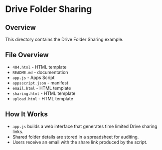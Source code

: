 # Drive Folder Sharing

## Overview
This directory contains the Drive Folder Sharing example.

## File Overview
- `404.html` - HTML template
- `README.md` - documentation
- `app.js` - Apps Script
- `appsscript.json` - manifest
- `email.html` - HTML template
- `sharing.html` - HTML template
- `upload.html` - HTML template


## How It Works
- `app.js` builds a web interface that generates time limited Drive sharing links.
- Shared folder details are stored in a spreadsheet for auditing.
- Users receive an email with the share link produced by the script.
